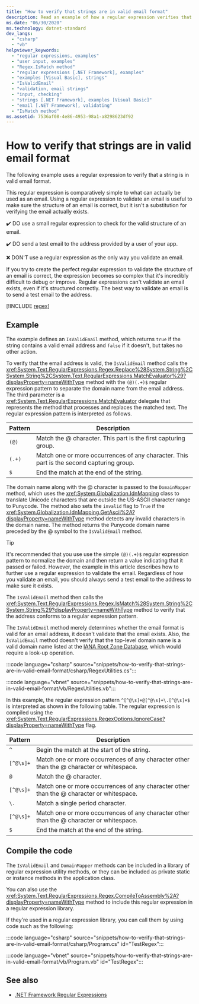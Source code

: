 ```yaml
---
title: "How to verify that strings are in valid email format"
description: Read an example of how a regular expression verifies that strings are in a valid email format in .NET.
ms.date: "06/30/2020"
ms.technology: dotnet-standard
dev_langs:
  - "csharp"
  - "vb"
helpviewer_keywords:
  - "regular expressions, examples"
  - "user input, examples"
  - "Regex.IsMatch method"
  - "regular expressions [.NET Framework], examples"
  - "examples [Visual Basic], strings"
  - "IsValidEmail"
  - "validation, email strings"
  - "input, checking"
  - "strings [.NET Framework], examples [Visual Basic]"
  - "email [.NET Framework], validating"
  - "IsMatch method"
ms.assetid: 7536af08-4e86-4953-98a1-a8298623df92
---
```

# How to verify that strings are in valid email format

The following example uses a regular expression to verify that a string is in valid email format.

This regular expression is comparatively simple to what can actually be used as an email. Using a regular expression to validate an email is useful to make sure the structure of an email is correct, but it isn't a substitution for verifying the email actually exists.

✔️ DO use a small regular expression to check for the valid structure of an email.

✔️ DO send a test email to the address provided by a user of your app.

❌ DON'T use a regular expression as the only way you validate an email.

If you try to create the perfect regular expression to validate the structure of an email is correct, the expression becomes so complex that it's incredibly difficult to debug or improve. Regular expressions can't validate an email exists, even if it's structured correctly. The best way to validate an email is to send a test email to the address.

[!INCLUDE [regex](../../../includes/regex.md)]

## Example

The example defines an `IsValidEmail` method, which returns `true` if the string contains a valid email address and `false` if it doesn't, but takes no other action.

To verify that the email address is valid, the `IsValidEmail` method calls the <xref:System.Text.RegularExpressions.Regex.Replace%28System.String%2CSystem.String%2CSystem.Text.RegularExpressions.MatchEvaluator%29?displayProperty=nameWithType> method with the `(@)(.+)$` regular expression pattern to separate the domain name from the email address. The third parameter is a <xref:System.Text.RegularExpressions.MatchEvaluator> delegate that represents the method that processes and replaces the matched text. The regular expression pattern is interpreted as follows.

| Pattern | Description                                                                         |
|---------|-------------------------------------------------------------------------------------|
| `(@)`   | Match the @ character. This part is the first capturing group.                           |
| `(.+)`  | Match one or more occurrences of any character. This part is the second capturing group. |
| `$`     | End the match at the end of the string.                                             |

The domain name along with the @ character is passed to the `DomainMapper` method, which uses the <xref:System.Globalization.IdnMapping> class to translate Unicode characters that are outside the US-ASCII character range to Punycode. The method also sets the `invalid` flag to `True` if the <xref:System.Globalization.IdnMapping.GetAscii%2A?displayProperty=nameWithType> method detects any invalid characters in the domain name. The method returns the Punycode domain name preceded by the @ symbol to the `IsValidEmail` method.

> [!TIP]
> It's recommended that you use use the simple `(@)(.+)$` regular expression pattern to normalize the domain and then return a value indicating that it passed or failed. However, the example in this article describes how to further use a regular expression to validate the email. Regardless of how you validate an email, you should always send a test email to the address to make sure it exists.

The `IsValidEmail` method then calls the <xref:System.Text.RegularExpressions.Regex.IsMatch%28System.String%2CSystem.String%29?displayProperty=nameWithType> method to verify that the address conforms to a regular expression pattern.

The `IsValidEmail` method merely determines whether the email format is valid for an email address, it doesn't validate that the email exists. Also, the `IsValidEmail` method doesn't verify that the top-level domain name is a valid domain name listed at the [IANA Root Zone Database](https://www.iana.org/domains/root/db), which would require a look-up operation.

:::code language="csharp" source="snippets/how-to-verify-that-strings-are-in-valid-email-format/csharp/RegexUtilities.cs":::

:::code language="vbnet" source="snippets/how-to-verify-that-strings-are-in-valid-email-format/vb/RegexUtilities.vb":::

In this example, the regular expression pattern `^[^@\s]+@[^@\s]+\.[^@\s]+$` is interpreted as shown in the following table. The regular expression is compiled using the <xref:System.Text.RegularExpressions.RegexOptions.IgnoreCase?displayProperty=nameWithType> flag.

| Pattern   | Description                                                                              |
|-----------|------------------------------------------------------------------------------------------|
| `^`       | Begin the match at the start of the string.                                              |
| `[^@\s]+` | Match one or more occurrences of any character other than the @ character or whitespace. |
| `@`       | Match the @ character.                                                                   |
| `[^@\s]+` | Match one or more occurrences of any character other than the @ character or whitespace. |
| `\.`      | Match a single period character.                                                         |
| `[^@\s]+` | Match one or more occurrences of any character other than the @ character or whitespace. |
| `$`       | End the match at the end of the string.                                                  |

## Compile the code

The `IsValidEmail` and `DomainMapper` methods can be included in a library of regular expression utility methods, or they can be included as private static or instance methods in the application class.

You can also use the <xref:System.Text.RegularExpressions.Regex.CompileToAssembly%2A?displayProperty=nameWithType> method to include this regular expression in a regular expression library.

If they're used in a regular expression library, you can call them by using code such as the following:

:::code language="csharp" source="snippets/how-to-verify-that-strings-are-in-valid-email-format/csharp/Program.cs" id="TestRegex":::

:::code language="vbnet" source="snippets/how-to-verify-that-strings-are-in-valid-email-format/vb/Program.vb" id="TestRegex":::

## See also

- [.NET Framework Regular Expressions](regular-expressions.md)
